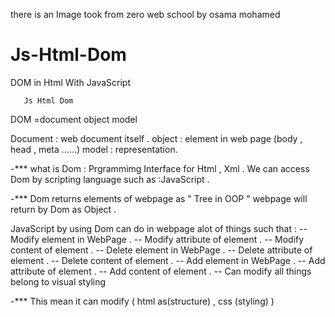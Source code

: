 there is an Image took from zero web school by osama mohamed

# Js-Html-Dom
DOM in Html With JavaScript

       Js Html Dom



   DOM =document object model

Document : web document itself .
object : element in web page (body , head , meta ......)
model : representation.


-*** what is Dom :
Prgrammimg Interface for Html , Xml .
We can access Dom by scripting language such as :JavaScript .

-*** Dom returns elements of webpage as " Tree in OOP "
webpage will return by Dom as Object .


JavaScript by using Dom can do in webpage alot of things such that :
-- Modify element in WebPage .
-- Modify attribute of element .
-- Modify content of element .
-- Delete element in WebPage .
-- Delete attribute of element .
-- Delete content of element .
-- Add element in WebPage .
-- Add attribute of element .
-- Add content of element .
-- Can modify all things belong to visual styling 

-*** This mean it can modify ( html as(structure) , css (styling) )


